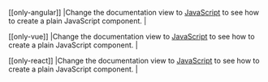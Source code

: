 [[only-angular]]
|Change the documentation view to <a href='../../javascript-data-grid/components/'>JavaScript</a> to see how to create a plain JavaScript component.
|

[[only-vue]]
|Change the documentation view to <a href='../../javascript-data-grid/components/'>JavaScript</a> to see how to create a plain JavaScript component.
|

[[only-react]]
|Change the documentation view to <a href='../../javascript-data-grid/components/'>JavaScript</a> to see how to create a plain JavaScript component.
|
